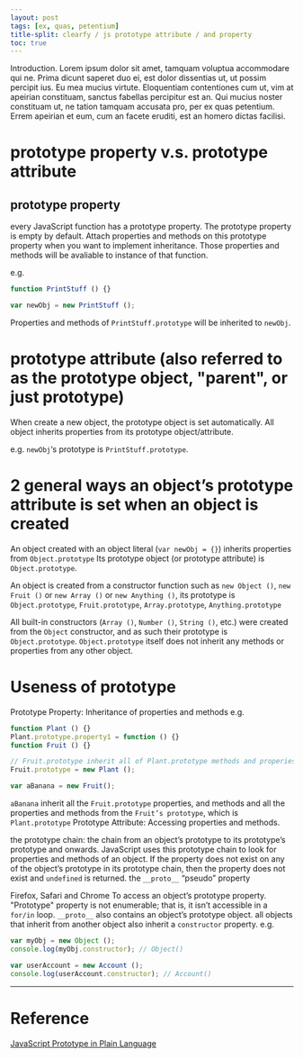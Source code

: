 ```yaml
---
layout: post
tags: [ex, quas, petentium]
title-split: clearfy / js prototype attribute / and property 
toc: true
---
```

Introduction.
Lorem ipsum dolor sit amet, tamquam voluptua accommodare qui ne. Prima dicunt saperet duo ei, est dolor dissentias ut, ut possim percipit ius. Eu mea mucius virtute. Eloquentiam contentiones cum ut, vim at apeirian constituam, sanctus fabellas percipitur est an. Qui mucius noster constituam ut, ne tation tamquam accusata pro, per ex quas petentium. Errem apeirian et eum, cum an facete eruditi, est an homero dictas facilisi.


# prototype property v.s. prototype attribute
## prototype property
every JavaScript function has a prototype property.
The prototype property is empty by default.
Attach properties and methods on this prototype property when you want to implement inheritance. Those properties and methods will be avaliable to instance of that function.

e.g.
```javascript
function PrintStuff () {}

var newObj = new PrintStuff ();
```
Properties and methods of `PrintStuff.prototype` will be inherited to `newObj`.

# prototype attribute (also referred to as the prototype object, "parent", or just prototype)
When create a new object, the prototype object is set automatically.
All object inherits properties from its prototype object/attribute.

e.g. `newObj`‘s prototype is `PrintStuff.prototype`.

# 2 general ways an object’s prototype attribute is set when an object is created
An object created with an object literal (`var newObj = {}`) inherits properties from `Object.prototype` 
Its prototype object (or prototype attribute) is `Object.prototype`.

An object is created from a constructor function such as `new Object ()`, `new Fruit ()` or `new Array ()` or `new Anything ()`,
its prototype is `Object.prototype`, `Fruit.prototype`, `Array.prototype`, `Anything.prototype`

All built-in constructors (`Array ()`, `Number ()`, `String ()`, etc.) were created from the `Object` constructor, and as such their prototype is `Object.prototype`.
`Object.prototype` itself does not inherit any methods or properties from any other object.

# Useness of prototype
Prototype Property: Inheritance of properties and methods
e.g.
```javascript
function Plant () {}
Plant.prototype.property1 = function () {}
function Fruit () {}

// Fruit.prototype inherit all of Plant.prototype methods and properies 
Fruit.prototype = new Plant ();

var aBanana = new Fruit();
```
`aBanana` inherit all the `Fruit.prototype` properties, and methods and all the properties and methods from the `Fruit’s prototype`, which is `Plant.prototype`
Prototype Attribute: Accessing properties and methods.

the prototype chain: 
the chain from an object’s prototype to its prototype’s prototype and onwards. 
JavaScript uses this prototype chain to look for properties and methods of an object.
If the property does not exist on any of the object’s prototype in its prototype chain, then the property does not exist and `undefined` is returned.
the `__proto__` “pseudo” property

Firefox, Safari and Chrome
To access an object’s prototype property.
"Prototype" property is not enumerable; that is, it isn’t accessible in a `for/in` loop.
`__proto__` also contains an object’s prototype object.
all objects that inherit from another object also inherit a `constructor` property. 
e.g.
```javascript
var myObj = new Object ();
console.log(myObj.constructor); // Object()

var userAccount = new Account (); 
console.log(userAccount.constructor); // Account()
```

***
# Reference
[JavaScript Prototype in Plain Language](http://javascriptissexy.com/javascript-prototype-in-plain-detailed-language/)
